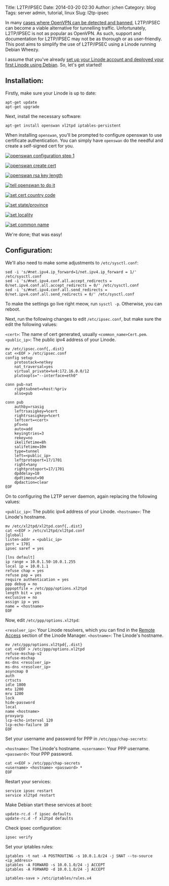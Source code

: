 Title: L2TP/IPSEC
Date: 2014-03-20 02:30
Author: jchen
Category: blog
Tags: server admin, tutorial, linux
Slug: l2tp-ipsec

In many [cases where OpenVPN can be detected and
banned](https://github.com/OpenVPN/openvpn/pull/3), L2TP/IPSEC can become a
viable alternative for tunnelling traffic. Unfortunately, L2TP/IPSEC is not as
popular as OpenVPN. As such, support and documentation for L2TP/IPSEC may not
be as thorough or as user-friendly. This post aims to simplify the use of
L2TP/IPSEC using a Linode running Debian Wheezy.

I assume that you've already [set up your Linode account and deployed your
first Linode using Debian](https://library.linode.com/getting-started). So,
let's get started!

## Installation:

Firstly, make sure your Linode is up to date:

```
apt-get update
apt-get upgrade
```

Next, install the necessary software:

`apt-get install openswan xl2tpd iptables-persistent` 

When installing `openswan`, you'll be prompted to configure openswan to use
certificate authentication. You can simply have `openswan` do the needful and
create a self-signed cert for you.

[![openswan configuration step 1](/thumbs/openswan1.png)](/img/openswan1.png)

[![openswan create cert](/thumbs/openswan2.png)](/img/openswan2.png)

[![openswan rsa key length](/thumbs/openswan3.png)](/img/openswan3.png)

[![tell openswan to do it](/thumbs/openswan4.png)](/img/openswan4.png)

[![set cert country code](/thumbs/openswan5.png)](/img/openswan5.png)

[![set state/province](/thumbs/openswan6.png)](/img/openswan6.png)

[![set locality](/thumbs/openswan7.png)](/img/openswan7.png)

[![set common name](/thumbs/openswan8.png)](/img/openswan8.png)

We're done; that was easy!

## Configuration:

We'll also need to make some adjustments to `/etc/sysctl.conf`:

```
sed -i 's/#net.ipv4.ip_forward=1/net.ipv4.ip_forward = 1/' /etc/sysctl.conf
sed -i 's/#net.ipv4.conf.all.accept_redirects = 0/net.ipv4.conf.all.accept_redirects = 0/' /etc/sysctl.conf
sed -i 's/#net.ipv4.conf.all.send_redirects = 0/net.ipv4.conf.all.send_redirects = 0/' /etc/sysctl.conf
```

To make the settings go live right meow, run `sysctl -p`. Otherwise, you can
reboot.

Next, run the following changes to edit `/etc/ipsec.conf`, but make sure the
edit the following values:

`<cert>`: The name of cert generated, usually `<common_name>Cert.pem`.
`<public_ip>`: The public ipv4 address of your Linode.

```
mv /etc/ipsec.conf{,.dist}
cat <<EOF > /etc/ipsec.conf
config setup
    protostack=netkey
    nat_traversal=yes
    virtual_private=%v4:172.16.0.0/12
    plutoopts="--interface=eth0"

conn pub-nat
    rightsubnet=vhost:%priv
    also=pub

conn pub
    authby=rsasig
    leftrsasigkey=%cert
    rightrsasigkey=%cert
    leftcert=<cert>
    pfs=no
    auto=add
    keyingtries=3
    rekey=no
    ikelifetime=8h
    salifetime=10m
    type=tunnel
    left=<public_ip>
    leftprotoport=17/1701
    right=%any
    rightprotoport=17/1701
    dpddelay=10
    dpdtimeout=90
    dpdaction=clear
EOF
```

On to configuring the L2TP server daemon, again replacing the following values:

`<public_ip>`: The public ipv4 address of your Linode.
`<hostname>`: The Linode's hostname.

```
mv /etc/xl2tpd/xl2tpd.conf{,.dist}
cat <<EOF > /etc/xl2tpd/xl2tpd.conf
[global]
listen-addr = <public_ip>
port = 1701
ipsec saref = yes

[lns default]
ip range = 10.0.1.50-10.0.1.255
local ip = 10.0.1.1
refuse chap = yes
refuse pap = yes
require authentication = yes
ppp debug = no
pppoptfile = /etc/ppp/options.xl2tpd
length bit = yes
exclusive = no
assign ip = yes
name = <hostname>
EOF
```

Now, edit `/etc/ppp/options.xl2tpd`:

`<resolver_ip>`: Your Linode resolvers, which you can find in the [Remote
Access](https://library.linode.com/remote-access) section of the Linode
Manager.
`<hostname>`: The Linode's hostname.

```
mv /etc/ppp/options.xl2tpd{,.dist}
cat <<EOF > /etc/ppp/options.xl2tpd
refuse-mschap-v2
refuse-mschap
ms-dns <resolver_ip>
ms-dns <resolver_ip>
asyncmap 0
auth
crtscts
idle 1800
mtu 1200
mru 1200
lock
hide-password
local
name <hostname>
proxyarp
lcp-echo-interval 120
lcp-echo-failure 10
EOF
```

Set your username and password for PPP in `/etc/ppp/chap-secrets`:

`<hostname>`: The Linode's hostname.
`<username>`: Your PPP username.
`<password>`: Your PPP password.

```
cat <<EOF > /etc/ppp/chap-secrets
<username> <hostname> <password> *
EOF
```

Restart your services:

```
service ipsec restart
service xl2tpd restart
```

Make Debian start these services at boot:

```
update-rc.d -f ipsec defaults
update-rc.d -f xl2tpd defaults
```

Check ipsec configuration:

```
ipsec verify
```

Set your iptables rules:

```
iptables -t nat -A POSTROUTING -s 10.0.1.0/24 -j SNAT --to-source <ip_address>
iptables -A FORWARD -s 10.0.1.0/24 -j ACCEPT
iptables -A FORWARD -d 10.0.1.0/24 -j ACCEPT

iptables-save > /etc/iptables/rules.v4
```

